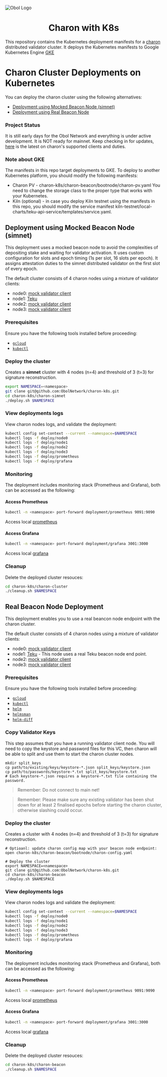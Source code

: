 ![Obol Logo](https://obol.tech/obolnetwork.png)

<h1 align="center">Charon with K8s</h1>

This repository contains the Kubernetes deployment manifests for a [charon](https://github.com/ObolNetwork/charon) distributed validator cluster. It deploys the Kubernetes manifests to Google Kubernetes Engine [GKE](https://cloud.google.com/kubernetes-engine)

# Charon Cluster Deployments on Kubernetes
You can deploy the charon cluster using the following alternatives:
- [Deployment using Mocked Beacon Node (simnet)](#deployment-using-mocked-beacon-node-simnet)
- [Deployment using Real Beacon Node](#real-beacon-node-deployment)

### Project Status
It is still early days for the Obol Network and everything is under active development. It is NOT ready for mainnet. 
Keep checking in for updates, [here](https://github.com/ObolNetwork/charon/#supported-consensus-layer-clients) is the latest on charon's supported clients and duties.

### Note about GKE
The manifests in this repo target deployments to GKE. To deploy to another Kubernetes platform, you should modify the following manifests:
- Charon PV - charon-k8s/charon-beacon/bootnode/charon-pv.yaml You need to change the storage class to the proper type that works with your Kubernetes.
- Kiln (optional) - in case you deploy Kiln testnet using the manifests in this repo, you should modify the service manifest kiln-testnet/local-charts/teku-api-service/templates/service.yaml.
## Deployment using Mocked Beacon Node (simnet)
This deployment uses a mocked beacon node to avoid the complexities of depositing stake and waiting for validator activation. It uses custom configuration for slots and epoch timing (1s per slot, 16 slots per epoch). It assigns attestation duties to the simnet 
distributed validator on the first slot of every epoch.

The default cluster consists of 4 charon nodes using a mixture of validator clients:
- node0: [mock validator client](https://github.com/ObolNetwork/charon/tree/main/testutil/validatormock)
- node1: [Teku](https://github.com/ConsenSys/teku)
- node2: [mock validator client](https://github.com/ObolNetwork/charon/tree/main/testutil/validatormock)
- node3: [mock validator client](https://github.com/ObolNetwork/charon/tree/main/testutil/validatormock)

### Prerequisites
Ensure you have the following tools installed before proceeding:
- [`gcloud`](https://cloud.google.com/sdk/docs/install)
- [`kubectl`](https://kubernetes.io/docs/tasks/tools/#kubectl)

### Deploy the cluster
Creates a **simnet** cluster with 4 nodes (n=4) and threshold of 3 (t=3) for signature reconstruction.
```sh
export NAMESPACE=<namespace>
git clone git@github.com:ObolNetwork/charon-k8s.git
cd charon-k8s/charon-simnet
./deploy.sh $NAMESPACE
```

### View deployments logs
View charon nodes logs, and validate the deployment:
```sh
kubectl config set-context --current --namespace=$NAMESPACE
kubectl logs -f deploy/node0
kubectl logs -f deploy/node1
kubectl logs -f deploy/node2
kubectl logs -f deploy/node3
kubectl logs -f deploy/prometheus
kubectl logs -f deploy/grafana
```

### Monitoring
The deployment includes monitoring stack (Prometheus and Grafana), both can be accessed as the following:

#### Access Prometheus
```sh
kubectl -n <namespace> port-forward deployment/prometheus 9091:9090
```
Access local [prometheus](http://localhost:9091)

#### Access Grafana
```sh
kubectl -n <namespace> port-forward deployment/grafana 3001:3000
```
Access local [grafana](http://localhost:3001)

### Cleanup
Delete the deployed cluster resouces:
```sh
cd charon-k8s/charon-cluster
./cleanup.sh $NAMESPACE
```

## Real Beacon Node Deployment
This deployment enables you to use a real beancon node endpoint with the charon cluster.

The default cluster consists of 4 charon nodes using a mixture of validator clients:
- node0: [mock validator client](https://github.com/ObolNetwork/charon/tree/main/testutil/validatormock)
- node1: [Teku](https://github.com/ConsenSys/teku) - This node uses a real Teku beacon node end point.
- node2: [mock validator client](https://github.com/ObolNetwork/charon/tree/main/testutil/validatormock)
- node3: [mock validator client](https://github.com/ObolNetwork/charon/tree/main/testutil/validatormock)

### Prerequisites
Ensure you have the following tools installed before proceeding:
- [`gcloud`](https://cloud.google.com/sdk/docs/install)
- [`kubectl`](https://kubernetes.io/docs/tasks/tools/#kubectl)
- [`helm`](https://helm.sh/)
- [`helmsman`](https://github.com/Praqma/helmsman)
- [`helm-diff`](https://github.com/databus23/helm-diff)

### Copy Validator Keys
This step assumes that you have a running validator client node. You will need to copy the keystore and password files for this VC, then charon will be able to split and use them to start the charon cluster nodes.
```
mkdir split_keys
cp path/to/existing/keys/keystore-*.json split_keys/keystore.json
cp path/to/passwords/keystore-*.txt split_keys/keystore.txt
# Each keystore-*.json requires a keystore-*.txt file containing the password.
```
> Remember: Do not connect to main net! 

> Remember: Please make sure any existing validator has been shut down for at least 2 finalised epochs before starting the charon cluster, otherwise slashing could occur.

### Deploy the cluster
Creates a cluster with 4 nodes (n=4) and threshold of 3 (t=3) for signature reconstruction.

```
# Optioanl: update charon config map with your beacon node endpoint:
open charon-k8s/charon-beacon/bootnode/charon-config.yaml
```

```
# Deploy the cluster
export NAMESPACE=<namespace>
git clone git@github.com:ObolNetwork/charon-k8s.git
cd charon-k8s/charon-beacon
./deploy.sh $NAMESPACE
```

### View deployments logs
View charon nodes logs and validate the deployment:
```sh
kubectl config set-context --current --namespace=$NAMESPACE
kubectl logs -f deploy/node0
kubectl logs -f deploy/node1
kubectl logs -f deploy/node2
kubectl logs -f deploy/node3
kubectl logs -f deploy/prometheus
kubectl logs -f deploy/grafana
```

### Monitoring
The deployment includes monitoring stack (Prometheus and Grafana), both can be accessed as the following:

#### Access Prometheus
```sh
kubectl -n <namespace> port-forward deployment/prometheus 9091:9090
```
Access local [prometheus](http://localhost:9091)

#### Access Grafana
```sh
kubectl -n <namespace> port-forward deployment/grafana 3001:3000
```
Access local [grafana](http://localhost:3001)

### Cleanup
Delete the deployed cluster resouces:
```sh
cd charon-k8s/charon-beacon
./cleanup.sh $NAMESPACE
```

